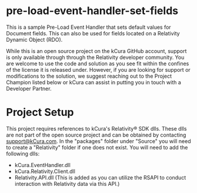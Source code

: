 # pre-load-event-handler-set-fields
This is a sample Pre-Load Event Handler that sets default values for Document fields.  This can also be used for fields located on a Relativity Dynamic Object (RDO).

While this is an open source project on the kCura GitHub account, support is only available through through the Relativity developer community. You are welcome to use the code and solution as you see fit within the confines of the license it is released under. However, if you are looking for support or modifications to the solution, we suggest reaching out to the Project Champion listed below or kCura can assist in putting you in touch with a Developer Partner.

# Project Setup
This project requires references to kCura's Relativity® SDK dlls.  These dlls are not part of the open source project and can be obtained by contacting support@kCura.com.  In the "packages" folder under "Source" you will need to create a "Relativity" folder if one does not exist.  You will need to add the following dlls:

- kCura.EventHandler.dll
- kCura.Relativity.Client.dll
- Relativity.API.dll (This is added as you can utilize the RSAPI to conduct interaction with Relativity data via this API.)

